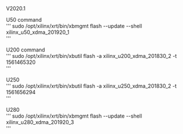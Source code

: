 V2020.1  

U50 command  
'''
sudo /opt/xilinx/xrt/bin/xbmgmt flash --update --shell xilinx_u50_xdma_201920_1  
'''

U200 command  
'''
sudo /opt/xilinx/xrt/bin/xbutil flash -a xilinx_u200_xdma_201830_2 -t 1561465320  
'''

U250  
'''
sudo /opt/xilinx/xrt/bin/xbutil flash -a xilinx_u250_xdma_201830_2 -t 1561656294  
'''

U280  
'''
sudo /opt/xilinx/xrt/bin/xbmgmt flash --update --shell xilinx_u280_xdma_201920_3  
'''
